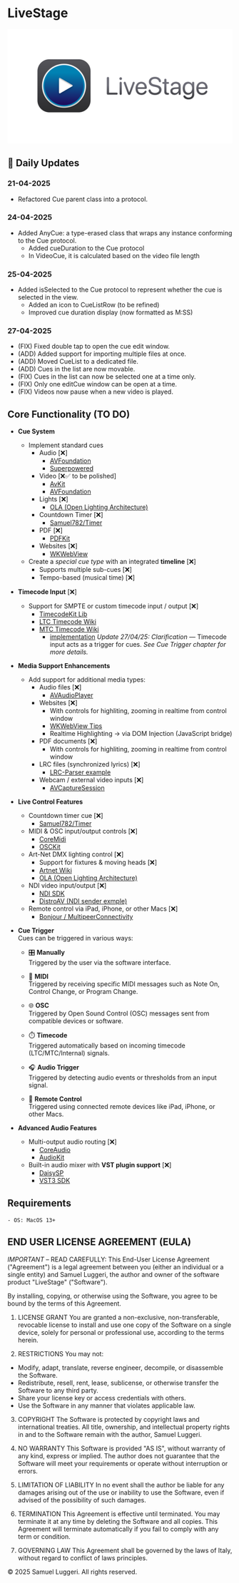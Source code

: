 # LiveStage 

![Banner](Media/Banner.png)

## 📝 Daily Updates

### 21-04-2025
  - Refactored Cue parent class into a protocol.
### 24-04-2025
  - Added AnyCue: a type-erased class that wraps any instance conforming to the Cue protocol.
	-	Added cueDuration to the Cue protocol
	  -	In VideoCue, it is calculated based on the video file length
### 25-04-2025
  - Added isSelected to the Cue protocol to represent whether the cue is selected in the view.
 	-	Added an icon to CueListRow (to be refined)
	-	Improved cue duration display (now formatted as M:SS)
### 27-04-2025
  - (FIX) Fixed double tap to open the cue edit window.
  - (ADD) Added support for importing multiple files at once.
  - (ADD) Moved CueList to a dedicated file.
  - (ADD) Cues in the list are now movable.
  - (FIX) Cues in the list can now be selected one at a time only.
  - (FIX) Only one editCue window can be open at a time.
  - (FIX) Videos now pause when a new video is played.

## Core Functionality (TO DO)
- **Cue System**
  - Implement standard cues
    - Audio [❌]
      - [AVFoundation](https://developer.apple.com/documentation/avfoundation)
      - [Superpowered](https://superpowered.com)
    - Video [❌✅ to be polished]
      - [AvKit](https://developer.apple.com/documentation/avkit)
      - [AVFoundation](https://developer.apple.com/documentation/avfoundation)
    - Lights [❌]
      - [OLA (Open Lighting Architecture)](https://www.openlighting.org)
    - Countdown Timer [❌]
      - [Samuel782/Timer](https://github.com/Samuel782/timer)
    - PDF  [❌]
      - [PDFKit](https://developer.apple.com/documentation/pdfkit)
    - Websites [❌]
      - [WKWebView](https://developer.apple.com/documentation/webkit/wkwebview)
  - Create a *special cue type* with an integrated **timeline**  [❌]
    - Supports multiple sub-cues [❌]
    - Tempo-based (musical time) [❌]

- **Timecode Input**  [❌]
  - Support for SMPTE or custom timecode input / output [❌]
    - [TimecodeKit Lib](https://github.com/orchetect/TimecodeKit)
    - [LTC Timecode Wiki](https://en.wikipedia.org/wiki/Linear_timecode)
    - [MTC Timecode Wiki](https://en.wikipedia.org/wiki/MIDI_timecode)
      - [implementation](https://github.com/Figure53/TimecodeDisplay/tree/master)
  *Update 27/04/25: Clarification* — Timecode input acts as a trigger for cues. _See Cue Trigger chapter for more details._

- **Media Support Enhancements**  
  - Add support for additional media types:  
    - Audio files  [❌]
      - [AVAudioPlayer](https://developer.apple.com/documentation/avfaudio/avaudioplayer)
    - Websites [❌]
        - With controls for highliting, zooming in realtime from control window
        - [WKWebView Tips](https://nshipster.com/wkwebview/)
        - Realtime Highlighting → via DOM Injection (JavaScript bridge)
    - PDF documents  [❌]
        - With controls for highliting, zooming in realtime from control window 
    - LRC files (synchronized lyrics)  [❌]
      - [LRC-Parser example](https://github.com/anhthii/lrc-parser)
    - Webcam / external video inputs [❌]
      - [AVCaptureSession](https://developer.apple.com/documentation/avfoundation/avcapturesession)

- **Live Control Features**  
  - Countdown timer cue  [❌]
    - [Samuel782/Timer](https://github.com/Samuel782/timer)
  - MIDI & OSC input/output controls  [❌]
    - [CoreMidi](https://developer.apple.com/documentation/coremidi/)
    - [OSCKit](https://github.com/orchetect/OSCKit)
  - Art-Net DMX lighting control  [❌]
    - Support for fixtures & moving heads  [❌]
    - [Artnet Wiki](https://en.wikipedia.org/wiki/Art-Net)
    - [OLA (Open Lighting Architecture)](https://www.openlighting.org)
  - NDI video input/output  [❌]
    - [NDI SDK](https://ndi.video/for-developers/ndi-sdk/)
    - [DistroAV (NDI sender exmple)](https://github.com/DistroAV/DistroAV)
  - Remote control via iPad, iPhone, or other Macs [❌]
    - [Bonjour / MultipeerConnectivity](https://developer.apple.com/documentation/multipeerconnectivity)

- **Cue Trigger**  
  Cues can be triggered in various ways:
  
  - 🎛️ **Manually**  
    Triggered by the user via the software interface.

  - 🎹 **MIDI**  
    Triggered by receiving specific MIDI messages such as Note On, Control Change, or Program Change.

  - 🌐 **OSC**  
    Triggered by Open Sound Control (OSC) messages sent from compatible devices or software.

  - ⏱️ **Timecode**  
    Triggered automatically based on incoming timecode (LTC/MTC/Internal) signals.

  - 🎧 **Audio Trigger**  
    Triggered by detecting audio events or thresholds from an input signal.

  - 🍏 **Remote Control**  
    Triggered using connected remote devices like iPad, iPhone, or other Macs.

- **Advanced Audio Features**  
  - Multi-output audio routing  [❌]
    - [CoreAudio](https://developer.apple.com/documentation/coreaudio)
    - [AudioKit](https://www.audiokit.io)
  - Built-in audio mixer with **VST plugin support** [❌]
    - [DaisySP](https://github.com/electro-smith/DaisySP)
    - [VST3 SDK](https://www.steinberg.net/developers/)

## Requirements 
    - OS: MacOS 13+


## END USER LICENSE AGREEMENT (EULA)

*IMPORTANT* – READ CAREFULLY: This End-User License Agreement ("Agreement") is a legal agreement between you (either an individual or a single entity) and Samuel Luggeri, the author and owner of the software product "LiveStage" ("Software").

By installing, copying, or otherwise using the Software, you agree to be bound by the terms of this Agreement.

1. LICENSE GRANT
You are granted a non-exclusive, non-transferable, revocable license to install and use one copy of the Software on a single device, solely for personal or professional use, according to the terms herein.

2. RESTRICTIONS
You may not:
- Modify, adapt, translate, reverse engineer, decompile, or disassemble the Software.
- Redistribute, resell, rent, lease, sublicense, or otherwise transfer the Software to any third party.
- Share your license key or access credentials with others.
- Use the Software in any manner that violates applicable law.

3. COPYRIGHT
The Software is protected by copyright laws and international treaties. All title, ownership, and intellectual property rights in and to the Software remain with the author, Samuel Luggeri.

4. NO WARRANTY
This Software is provided "AS IS", without warranty of any kind, express or implied. The author does not guarantee that the Software will meet your requirements or operate without interruption or errors.

5. LIMITATION OF LIABILITY
In no event shall the author be liable for any damages arising out of the use or inability to use the Software, even if advised of the possibility of such damages.

6. TERMINATION
This Agreement is effective until terminated. You may terminate it at any time by deleting the Software and all copies. This Agreement will terminate automatically if you fail to comply with any term or condition.

7. GOVERNING LAW
This Agreement shall be governed by the laws of Italy, without regard to conflict of laws principles.

© 2025 Samuel Luggeri. All rights reserved.
